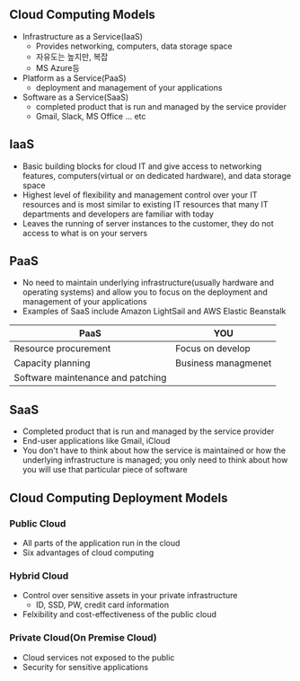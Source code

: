 ## Cloud Computing Models

- Infrastructure as a Service(IaaS)
  - Provides networking, computers, data storage space
  - 자유도는 높지만, 복잡
  - MS Azure등
- Platform as a Service(PaaS)
  - deployment and management of your applications
- Software as a Service(SaaS)
  - completed product that is run and managed by the service provider
  - Gmail, Slack, MS Office ... etc



## IaaS

- Basic building blocks for cloud IT and give access to networking features, computers(virtual or on dedicated hardware), and data storage space
- Highest level of flexibility and management control over your IT resources and is most similar to existing IT resources that many IT departments and developers are familiar with today
- Leaves the running of server instances to the customer, they do not access to what is on your servers



## PaaS

- No need to maintain underlying infrastructure(usually hardware and operating systems) and allow you to focus on the deployment and management of your applications
- Examples of SaaS include Amazon LightSail and AWS Elastic Beanstalk

| PaaS                              | YOU                 |
| --------------------------------- | ------------------- |
| Resource procurement              | Focus on develop    |
| Capacity planning                 | Business managmenet |
| Software maintenance and patching |                     |



## SaaS

- Completed product that is run and managed by the service provider
- End-user applications like Gmail, iCloud
- You don't have to think about how the service is maintained or how the underlying infrastructure is managed; you only need to think about how you will use that particular piece of software



## Cloud Computing Deployment Models

### Public Cloud

- All parts of the application run in the cloud
- Six advantages of cloud computing



### Hybrid Cloud

- Control over sensitive assets in your private infrastructure
  - ID, SSD, PW, credit card information 
- Felxibility and cost-effectiveness of the public cloud



### Private Cloud(On Premise Cloud)

- Cloud services not exposed to the public
- Security for sensitive applications



